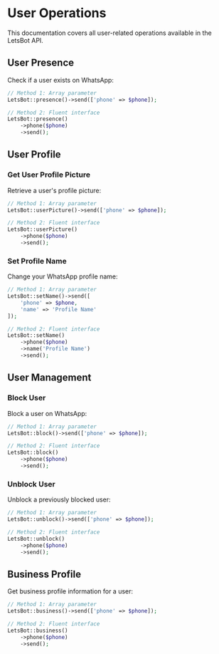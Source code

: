 # User Operations

This documentation covers all user-related operations available in the LetsBot API.

## User Presence

Check if a user exists on WhatsApp:

```php
// Method 1: Array parameter
LetsBot::presence()->send(['phone' => $phone]);

// Method 2: Fluent interface
LetsBot::presence()
    ->phone($phone)
    ->send();
```

## User Profile

### Get User Profile Picture

Retrieve a user's profile picture:

```php
// Method 1: Array parameter
LetsBot::userPicture()->send(['phone' => $phone]);

// Method 2: Fluent interface
LetsBot::userPicture()
    ->phone($phone)
    ->send();
```

### Set Profile Name

Change your WhatsApp profile name:

```php
// Method 1: Array parameter
LetsBot::setName()->send([
    'phone' => $phone,
    'name' => 'Profile Name'
]);

// Method 2: Fluent interface
LetsBot::setName()
    ->phone($phone)
    ->name('Profile Name')
    ->send();
```

## User Management

### Block User

Block a user on WhatsApp:

```php
// Method 1: Array parameter
LetsBot::block()->send(['phone' => $phone]);

// Method 2: Fluent interface
LetsBot::block()
    ->phone($phone)
    ->send();
```

### Unblock User

Unblock a previously blocked user:

```php
// Method 1: Array parameter
LetsBot::unblock()->send(['phone' => $phone]);

// Method 2: Fluent interface
LetsBot::unblock()
    ->phone($phone)
    ->send();
```

## Business Profile

Get business profile information for a user:

```php
// Method 1: Array parameter
LetsBot::business()->send(['phone' => $phone]);

// Method 2: Fluent interface
LetsBot::business()
    ->phone($phone)
    ->send();
```
